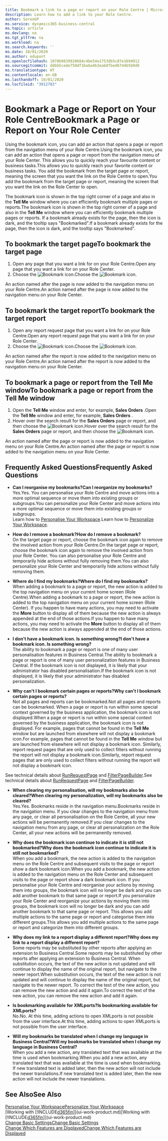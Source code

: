 ```yaml
---
title: Bookmark a link to a page or report on your Role Centre | Microsoft Docs
description: Learn how to add a link to your Role Centre.
author: SorenGP
ms.service: dynamics365-business-central
ms.topic: article
ms.devlang: na
ms.tgt_pltfrm: na
ms.workload: na
ms.search.keywords: ''
ms.date: 10/01/2020
ms.author: edupont
ms.openlocfilehash: 1078b9839920684c4be54e1753db5c87e1694912
ms.sourcegitcommit: ddbb5cede750df1baba4b3eab8fbed6744b5b9d6
ms.translationtype: HT
ms.contentlocale: en-GB
ms.lasthandoff: 10/01/2020
ms.locfileid: "3912703"
---
```

# <a name="bookmark-a-page-or-report-on-your-role-center"></a><span data-ttu-id="16c71-103">Bookmark a Page or Report on Your Role Centre</span><span class="sxs-lookup"><span data-stu-id="16c71-103">Bookmark a Page or Report on Your Role Center</span></span>
<span data-ttu-id="16c71-104">Using the bookmark icon, you can add an action that opens a page or report from the navigation menu of your Role Centre.</span><span class="sxs-lookup"><span data-stu-id="16c71-104">Using the bookmark icon, you can add an action that opens a page or report from the navigation menu of your Role Center.</span></span> <span data-ttu-id="16c71-105">This allows you to quickly reach your favourite content or business tasks.</span><span class="sxs-lookup"><span data-stu-id="16c71-105">This allows you to quickly reach your favorite content or business tasks.</span></span> <span data-ttu-id="16c71-106">You add the bookmark from the target page or report, meaning the screen that you want the link on the Role Centre to open.</span><span class="sxs-lookup"><span data-stu-id="16c71-106">You add the bookmark from the target page or report, meaning the screen that you want the link on the Role Center to open.</span></span>

<span data-ttu-id="16c71-107">The bookmark icon is shown in the top right corner of a page and also in the **Tell Me** window where you can efficiently bookmark multiple pages or reports.</span><span class="sxs-lookup"><span data-stu-id="16c71-107">The bookmark icon is shown in the top right corner of a page and also in the **Tell Me** window where you can efficiently bookmark multiple pages or reports.</span></span> <span data-ttu-id="16c71-108">If a bookmark already exists for the page, then the icon is dark, and the tooltip says "Bookmarked".</span><span class="sxs-lookup"><span data-stu-id="16c71-108">If a bookmark already exists for the page, then the icon is dark, and the tooltip says "Bookmarked".</span></span>

## <a name="to-bookmark-the-target-page"></a><span data-ttu-id="16c71-109">To bookmark the target page</span><span class="sxs-lookup"><span data-stu-id="16c71-109">To bookmark the target page</span></span>
1. <span data-ttu-id="16c71-110">Open any page that you want a link for on your Role Centre.</span><span class="sxs-lookup"><span data-stu-id="16c71-110">Open any page that you want a link for on your Role Center.</span></span>
2. <span data-ttu-id="16c71-111">Choose the ![Bookmark](media/ui_bookmark_icon.png "Bookmark") icon.</span><span class="sxs-lookup"><span data-stu-id="16c71-111">Choose the ![Bookmark](media/ui_bookmark_icon.png "Bookmark") icon.</span></span>

<span data-ttu-id="16c71-112">An action named after the page is now added to the navigation menu on your Role Centre.</span><span class="sxs-lookup"><span data-stu-id="16c71-112">An action named after the page is now added to the navigation menu on your Role Center.</span></span>

## <a name="to-bookmark-the-target-report"></a><span data-ttu-id="16c71-113">To bookmark the target report</span><span class="sxs-lookup"><span data-stu-id="16c71-113">To bookmark the target report</span></span>
1. <span data-ttu-id="16c71-114">Open any report request page that you want a link for on your Role Centre.</span><span class="sxs-lookup"><span data-stu-id="16c71-114">Open any report request page that you want a link for on your Role Center.</span></span>
2. <span data-ttu-id="16c71-115">Choose the ![Bookmark](media/ui_bookmark_icon.png "Bookmark") icon.</span><span class="sxs-lookup"><span data-stu-id="16c71-115">Choose the ![Bookmark](media/ui_bookmark_icon.png "Bookmark") icon.</span></span>

<span data-ttu-id="16c71-116">An action named after the report is now added to the navigation menu on your Role Centre.</span><span class="sxs-lookup"><span data-stu-id="16c71-116">An action named after the report is now added to the navigation menu on your Role Center.</span></span>

## <a name="to-bookmark-a-page-or-report-from-the-tell-me-window"></a><span data-ttu-id="16c71-117">To bookmark a page or report from the Tell Me window</span><span class="sxs-lookup"><span data-stu-id="16c71-117">To bookmark a page or report from the Tell Me window</span></span>
1. <span data-ttu-id="16c71-118">Open the **Tell Me** window and enter, for example, **Sales Orders** .</span><span class="sxs-lookup"><span data-stu-id="16c71-118">Open the **Tell Me** window and enter, for example, **Sales Orders** .</span></span>
2. <span data-ttu-id="16c71-119">Hover over the search result for the **Sales Orders** page or report, and then choose the ![Bookmark](media/ui_bookmark_icon.png "Bookmark") icon.</span><span class="sxs-lookup"><span data-stu-id="16c71-119">Hover over the search result for the **Sales Orders** page or report, and then choose the ![Bookmark](media/ui_bookmark_icon.png "Bookmark") icon.</span></span>

<span data-ttu-id="16c71-120">An action named after the page or report is now added to the navigation menu on your Role Centre.</span><span class="sxs-lookup"><span data-stu-id="16c71-120">An action named after the page or report is now added to the navigation menu on your Role Center.</span></span>


## <a name="frequently-asked-questions"></a><span data-ttu-id="16c71-121">Frequently Asked Questions</span><span class="sxs-lookup"><span data-stu-id="16c71-121">Frequently Asked Questions</span></span>  

- <span data-ttu-id="16c71-122">**Can I reorganise my bookmarks?**</span><span class="sxs-lookup"><span data-stu-id="16c71-122">**Can I reorganize my bookmarks?**</span></span>  
<span data-ttu-id="16c71-123">Yes.</span><span class="sxs-lookup"><span data-stu-id="16c71-123">Yes.</span></span> <span data-ttu-id="16c71-124">You can personalise your Role Centre and move actions into a more optimal sequence or move them into existing groups or subgroups.</span><span class="sxs-lookup"><span data-stu-id="16c71-124">You can personalize your Role Center and move actions into a more optimal sequence or move them into existing groups or subgroups.</span></span>  
<span data-ttu-id="16c71-125">Learn how to [Personalise Your Workspace](ui-personalization-user.md).</span><span class="sxs-lookup"><span data-stu-id="16c71-125">Learn how to [Personalize Your Workspace](ui-personalization-user.md).</span></span>

- <span data-ttu-id="16c71-126">**How do I remove a bookmark?**</span><span class="sxs-lookup"><span data-stu-id="16c71-126">**How do I remove a bookmark?**</span></span>  
<span data-ttu-id="16c71-127">On the target page or report, choose the bookmark icon again to remove the involved action from your Role Centre.</span><span class="sxs-lookup"><span data-stu-id="16c71-127">On the target page or report, choose the bookmark icon again to remove the involved action from your Role Center.</span></span> <span data-ttu-id="16c71-128">You can also personalise your Role Centre and temporarily hide actions without fully removing them.</span><span class="sxs-lookup"><span data-stu-id="16c71-128">You can also personalize your Role Center and temporarily hide actions without fully removing them.</span></span>

- <span data-ttu-id="16c71-129">**Where do I find my bookmarks?**</span><span class="sxs-lookup"><span data-stu-id="16c71-129">**Where do I find my bookmarks?**</span></span>  
<span data-ttu-id="16c71-130">When adding a bookmark to a page or report, the new action is added to the top navigation menu on your current home screen (Role Centre).</span><span class="sxs-lookup"><span data-stu-id="16c71-130">When adding a bookmark to a page or report, the new action is added to the top navigation menu on your current home screen (Role Center).</span></span> <span data-ttu-id="16c71-131">If you happen to have many actions, you may need to activate the **More** button to display all of them because the new action is always appended at the end of those actions.</span><span class="sxs-lookup"><span data-stu-id="16c71-131">If you happen to have many actions, you may need to activate the **More** button to display all of them because the new action is always appended at the end of those actions.</span></span>
<!-- Should we add a screenshot here? -->

- <span data-ttu-id="16c71-132">**I don't have a bookmark icon. Is something wrong?**</span><span class="sxs-lookup"><span data-stu-id="16c71-132">**I don't have a bookmark icon. Is something wrong?**</span></span>  
<span data-ttu-id="16c71-133">The ability to bookmark a page or report is one of many user personalisation features in Business Central.</span><span class="sxs-lookup"><span data-stu-id="16c71-133">The ability to bookmark a page or report is one of many user personalization features in Business Central.</span></span> <span data-ttu-id="16c71-134">If the bookmark icon is not displayed, it is likely that your administrator has disabled personalisation.</span><span class="sxs-lookup"><span data-stu-id="16c71-134">If the bookmark icon is not displayed, it is likely that your administrator has disabled personalization.</span></span>

- <span data-ttu-id="16c71-135">**Why can't I bookmark certain pages or reports?**</span><span class="sxs-lookup"><span data-stu-id="16c71-135">**Why can't I bookmark certain pages or reports?**</span></span>  
<span data-ttu-id="16c71-136">Not all pages and reports can be bookmarked.</span><span class="sxs-lookup"><span data-stu-id="16c71-136">Not all pages and reports can be bookmarked.</span></span> <span data-ttu-id="16c71-137">When a page or report is run within some special context governed by the business application, the bookmark icon is not displayed.</span><span class="sxs-lookup"><span data-stu-id="16c71-137">When a page or report is run within some special context governed by the business application, the bookmark icon is not displayed.</span></span> <span data-ttu-id="16c71-138">For example, pages that cannot be found in the **Tell Me** window but are launched from elsewhere will not display a bookmark icon.</span><span class="sxs-lookup"><span data-stu-id="16c71-138">For example, pages that cannot be found in the **Tell Me** window but are launched from elsewhere will not display a bookmark icon.</span></span> <span data-ttu-id="16c71-139">Similarly, report request pages that are only used to collect filters without running the report will not display a bookmark icon.</span><span class="sxs-lookup"><span data-stu-id="16c71-139">Similarly, report request pages that are only used to collect filters without running the report will not display a bookmark icon.</span></span>

<span data-ttu-id="16c71-140">See technical details about [RunRequestPage](https://docs.microsoft.com/dynamics365/business-central/dev-itpro/developer/methods-auto/report/reportinstance-runrequestpage-method) and [FilterPageBuilder](https://docs.microsoft.com/dynamics365/business-central/dev-itpro/developer/methods-auto/filterpagebuilder/filterpagebuilder-data-type).</span><span class="sxs-lookup"><span data-stu-id="16c71-140">See technical details about [RunRequestPage](https://docs.microsoft.com/dynamics365/business-central/dev-itpro/developer/methods-auto/report/reportinstance-runrequestpage-method) and [FilterPageBuilder](https://docs.microsoft.com/dynamics365/business-central/dev-itpro/developer/methods-auto/filterpagebuilder/filterpagebuilder-data-type).</span></span>

- <span data-ttu-id="16c71-141">**When clearing my personalisation, will my bookmarks also be cleared?**</span><span class="sxs-lookup"><span data-stu-id="16c71-141">**When clearing my personalization, will my bookmarks also be cleared?**</span></span>  
<span data-ttu-id="16c71-142">Yes.</span><span class="sxs-lookup"><span data-stu-id="16c71-142">Yes.</span></span> <span data-ttu-id="16c71-143">Bookmarks reside in the navigation menu.</span><span class="sxs-lookup"><span data-stu-id="16c71-143">Bookmarks reside in the navigation menu.</span></span> <span data-ttu-id="16c71-144">If you clear changes to the navigation menu from any page, or clear all personalisation on the Role Centre, all your new actions will be permanently removed.</span><span class="sxs-lookup"><span data-stu-id="16c71-144">If you clear changes to the navigation menu from any page, or clear all personalization on the Role Center, all your new actions will be permanently removed.</span></span>

- <span data-ttu-id="16c71-145">**Why does the bookmark icon continue to indicate it is still not bookmarked?**</span><span class="sxs-lookup"><span data-stu-id="16c71-145">**Why does the bookmark icon continue to indicate it is still not bookmarked?**</span></span>  
<span data-ttu-id="16c71-146">When you add a bookmark, the new action is added to the navigation menu on the Role Centre and subsequent visits to the page or report show a dark bookmark icon.</span><span class="sxs-lookup"><span data-stu-id="16c71-146">When you add a bookmark, the new action is added to the navigation menu on the Role Center and subsequent visits to the page or report show a dark bookmark icon.</span></span> <span data-ttu-id="16c71-147">If you personalise your Role Centre and reorganise your actions by moving them into groups, the bookmark icon will no longer be dark and you can add another bookmark to that same page or report.</span><span class="sxs-lookup"><span data-stu-id="16c71-147">If you personalize your Role Center and reorganize your actions by moving them into groups, the bookmark icon will no longer be dark and you can add another bookmark to that same page or report.</span></span> <span data-ttu-id="16c71-148">This allows you add multiple actions to the same page or report and categorise them into different groups.</span><span class="sxs-lookup"><span data-stu-id="16c71-148">This allows you add multiple actions to the same page or report and categorize them into different groups.</span></span>

- <span data-ttu-id="16c71-149">**Why does my link to a report display a different report?**</span><span class="sxs-lookup"><span data-stu-id="16c71-149">**Why does my link to a report display a different report?**</span></span>  
<span data-ttu-id="16c71-150">Some reports may be substituted by other reports after applying an extension to Business Central.</span><span class="sxs-lookup"><span data-stu-id="16c71-150">Some reports may be substituted by other reports after applying an extension to Business Central.</span></span> <span data-ttu-id="16c71-151">When substitution occurs, the text of the new action is not updated and will continue to display the name of the original report, but navigate to the newer report.</span><span class="sxs-lookup"><span data-stu-id="16c71-151">When substitution occurs, the text of the new action is not updated and will continue to display the name of the original report, but navigate to the newer report.</span></span> <span data-ttu-id="16c71-152">To correct the text of the new action, you can remove the new action and add it again.</span><span class="sxs-lookup"><span data-stu-id="16c71-152">To correct the text of the new action, you can remove the new action and add it again.</span></span>
<!-- For more information on report substitution, see this link UNAVAILABLE AT THIS TIME -->

- <span data-ttu-id="16c71-153">**Is bookmarking available for XMLports?**</span><span class="sxs-lookup"><span data-stu-id="16c71-153">**Is bookmarking available for XMLports?**</span></span>  
<span data-ttu-id="16c71-154">No.</span><span class="sxs-lookup"><span data-stu-id="16c71-154">No.</span></span> <span data-ttu-id="16c71-155">At this time, adding actions to open XMLports is not possible from the user interface.</span><span class="sxs-lookup"><span data-stu-id="16c71-155">At this time, adding actions to open XMLports is not possible from the user interface.</span></span>

- <span data-ttu-id="16c71-156">**Will my bookmarks be translated when I change my language in Business Central?**</span><span class="sxs-lookup"><span data-stu-id="16c71-156">**Will my bookmarks be translated when I change my language in Business Central?**</span></span>  
<span data-ttu-id="16c71-157">When you add a new action, any translated text that was available at the time is used when bookmarking.</span><span class="sxs-lookup"><span data-stu-id="16c71-157">When you add a new action, any translated text that was available at the time is used when bookmarking.</span></span> <span data-ttu-id="16c71-158">If new translated text is added later, then the new action will not include the newer translations.</span><span class="sxs-lookup"><span data-stu-id="16c71-158">If new translated text is added later, then the new action will not include the newer translations.</span></span>


## <a name="see-also"></a><span data-ttu-id="16c71-159">See Also</span><span class="sxs-lookup"><span data-stu-id="16c71-159">See Also</span></span>
[<span data-ttu-id="16c71-160">Personalise Your Workspace</span><span class="sxs-lookup"><span data-stu-id="16c71-160">Personalize Your Workspace</span></span>](ui-personalization-user.md)  
<span data-ttu-id="16c71-161">[Working with [!INCLUDE[d365fin](includes/d365fin_md.md)]](ui-work-product.md)</span><span class="sxs-lookup"><span data-stu-id="16c71-161">[Working with [!INCLUDE[d365fin](includes/d365fin_md.md)]](ui-work-product.md)</span></span>  
[<span data-ttu-id="16c71-162">Change Basic Settings</span><span class="sxs-lookup"><span data-stu-id="16c71-162">Change Basic Settings</span></span>](ui-change-basic-settings.md)  
[<span data-ttu-id="16c71-163">Change Which Features are Displayed</span><span class="sxs-lookup"><span data-stu-id="16c71-163">Change Which Features are Displayed</span></span>](ui-experiences.md)  
